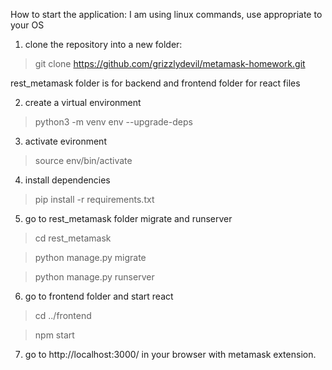 How to start the application:
I am using linux commands, use appropriate to your OS

1. clone the repository into a new folder:
> git clone https://github.com/grizzlydevil/metamask-homework.git

rest_metamask folder is for backend
and frontend folder for react files

2. create a virtual environment
> python3 -m venv env --upgrade-deps

3. activate evironment
> source env/bin/activate

4. install dependencies
> pip install -r requirements.txt

5. go to rest_metamask folder migrate and runserver
> cd rest_metamask

> python manage.py migrate

> python manage.py runserver

6. go to frontend folder and start react
> cd ../frontend

> npm start

7. go to http://localhost:3000/ in your browser with metamask extension.
